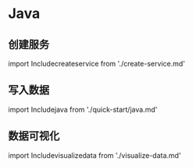 # Java

## 创建服务
import Includecreateservice from './create-service.md' 

<Includecreateservice/>

## 写入数据
import Includejava from './quick-start/java.md' 

<Includejava/>

## 数据可视化
import Includevisualizedata from './visualize-data.md' 

<Includevisualizedata/>
